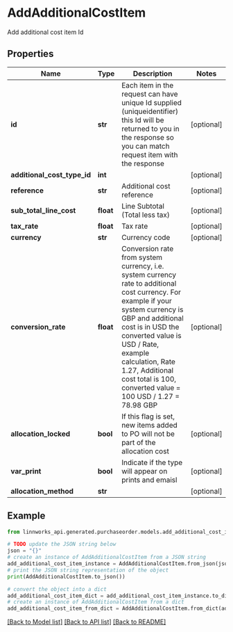 # AddAdditionalCostItem

Add additional cost item Id

## Properties

Name | Type | Description | Notes
------------ | ------------- | ------------- | -------------
**id** | **str** | Each item in the request can have unique Id supplied (uniqueidentifier) this Id will be returned to you in the response so you can match request item with the response | [optional] 
**additional_cost_type_id** | **int** |  | [optional] 
**reference** | **str** | Additional cost reference | [optional] 
**sub_total_line_cost** | **float** | Line Subtotal (Total less tax) | [optional] 
**tax_rate** | **float** | Tax rate | [optional] 
**currency** | **str** | Currency code | [optional] 
**conversion_rate** | **float** | Conversion rate from system currency, i.e. system currency rate to additional cost currency. For example if your system currency is GBP and additional cost is in USD the converted value is USD / Rate, example calculation, Rate 1.27, Additional cost total is 100, converted value &#x3D; 100 USD / 1.27 &#x3D; 78.98 GBP | [optional] 
**allocation_locked** | **bool** | If this flag is set, new items added to PO will not be part of the allocation cost | [optional] 
**var_print** | **bool** | Indicate if the type will appear on prints and emaisl | [optional] 
**allocation_method** | **str** |  | [optional] 

## Example

```python
from linnworks_api.generated.purchaseorder.models.add_additional_cost_item import AddAdditionalCostItem

# TODO update the JSON string below
json = "{}"
# create an instance of AddAdditionalCostItem from a JSON string
add_additional_cost_item_instance = AddAdditionalCostItem.from_json(json)
# print the JSON string representation of the object
print(AddAdditionalCostItem.to_json())

# convert the object into a dict
add_additional_cost_item_dict = add_additional_cost_item_instance.to_dict()
# create an instance of AddAdditionalCostItem from a dict
add_additional_cost_item_from_dict = AddAdditionalCostItem.from_dict(add_additional_cost_item_dict)
```
[[Back to Model list]](../README.md#documentation-for-models) [[Back to API list]](../README.md#documentation-for-api-endpoints) [[Back to README]](../README.md)


